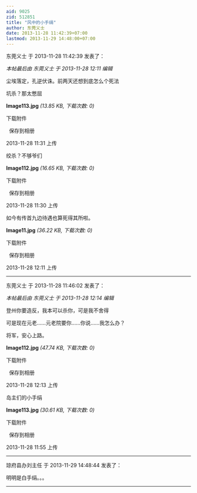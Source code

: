 ```yaml
---
aid: 9025
zid: 512851
title: "风中的小手绢"
author: 东莞义士
date: 2013-11-28 11:42:39+07:00
lastmod: 2013-11-29 14:48:00+07:00
---
```


东莞义士 于 2013-11-28 11:42:39 发表了：

_本帖最后由 东莞义士 于 2013-11-28 12:11 编辑_

尘埃落定，孔逆伏诛。前两天还想到底怎么个死法

坑杀？那太憋屈

**Image113.jpg** _(13.85 KB, 下载次数: 0)_

下载附件

&nbsp;
保存到相册

2013-11-28 11:31 上传

绞杀？不够爷们

**Image112.jpg** _(16.65 KB, 下载次数: 0)_

下载附件

&nbsp;
保存到相册

2013-11-28 11:30 上传

如今有传首九边待遇也算死得其所啦。

**Image11.jpg** _(36.22 KB, 下载次数: 0)_

下载附件

&nbsp;
保存到相册

2013-11-28 12:11 上传

---

东莞义士 于 2013-11-28 11:46:02 发表了：

_本帖最后由 东莞义士 于 2013-11-28 12:14 编辑_

登州你要造反，我本可以杀你，可是我不舍得

可是现在元老……元老院要你……你说……我怎么办？

将军，安心上路。

**Image112.jpg** _(47.74 KB, 下载次数: 0)_

下载附件

&nbsp;
保存到相册

2013-11-28 12:13 上传

岛主们的小手绢

**Image113.jpg** _(30.61 KB, 下载次数: 0)_

下载附件

&nbsp;
保存到相册

2013-11-28 11:55 上传

---

琼府县办刘主任 于 2013-11-29 14:48:44 发表了：

明明是白手绢。。。

---
